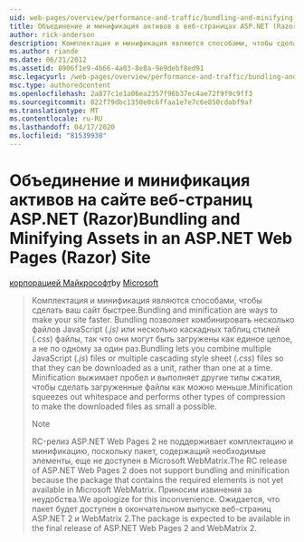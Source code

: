 ```yaml
---
uid: web-pages/overview/performance-and-traffic/bundling-and-minifying-assets-in-an-aspnet-web-pages-razor-site
title: Объединение и минификация активов в веб-страницах ASP.NET (Razor) Документы Майкрософт
author: rick-anderson
description: Комплектация и минификация являются способами, чтобы сделать ваш сайт быстрее. Bundling позволяет комбинировать несколько JavaScript ( .js ) файлы или несколько каскадных стиль листа (...
ms.author: riande
ms.date: 06/21/2012
ms.assetid: 8906f1e9-4b66-4a03-8e8a-9e9debf8ed91
msc.legacyurl: /web-pages/overview/performance-and-traffic/bundling-and-minifying-assets-in-an-aspnet-web-pages-razor-site
msc.type: authoredcontent
ms.openlocfilehash: 2a877c1e1a06ea2357f96b37ec4ae72f9f9c9ff3
ms.sourcegitcommit: 022f79dbc1350e0c6ffaa1e7e7c6e850cdabf9af
ms.translationtype: MT
ms.contentlocale: ru-RU
ms.lasthandoff: 04/17/2020
ms.locfileid: "81539930"
---
```

# <a name="bundling-and-minifying-assets-in-an-aspnet-web-pages-razor-site"></a><span data-ttu-id="24417-104">Объединение и минификация активов на сайте веб-страниц ASP.NET (Razor)</span><span class="sxs-lookup"><span data-stu-id="24417-104">Bundling and Minifying Assets in an ASP.NET Web Pages (Razor) Site</span></span>

<span data-ttu-id="24417-105">[корпорацией Майкрософт](https://github.com/microsoft)</span><span class="sxs-lookup"><span data-stu-id="24417-105">by [Microsoft](https://github.com/microsoft)</span></span>

> <span data-ttu-id="24417-106">Комплектация и минификация являются способами, чтобы сделать ваш сайт быстрее.</span><span class="sxs-lookup"><span data-stu-id="24417-106">Bundling and minification are ways to make your site faster.</span></span> <span data-ttu-id="24417-107">Bundling позволяет комбинировать несколько файлов JavaScript (*.js)* или несколько каскадных таблиц стилей (*.css*) файлы, так что они могут быть загружены как единое целое, а не по одному за один раз.</span><span class="sxs-lookup"><span data-stu-id="24417-107">Bundling lets you combine multiple JavaScript (*.js*) files or multiple cascading style sheet (*.css*) files so that they can be downloaded as a unit, rather than one at a time.</span></span> <span data-ttu-id="24417-108">Minification выжимает пробел и выполняет другие типы сжатия, чтобы сделать загруженные файлы как можно меньше.</span><span class="sxs-lookup"><span data-stu-id="24417-108">Minification squeezes out whitespace and performs other types of compression to make the downloaded files as small a possible.</span></span>
> 
> > [!NOTE]
> > <span data-ttu-id="24417-109">RC-релиз ASP.NET Web Pages 2 не поддерживает комплектацию и минификацию, поскольку пакет, содержащий необходимые элементы, еще не доступен в Microsoft WebMatrix.</span><span class="sxs-lookup"><span data-stu-id="24417-109">The RC release of ASP.NET Web Pages 2 does not support bundling and minification because the package that contains the required elements is not yet available in Microsoft WebMatrix.</span></span> <span data-ttu-id="24417-110">Приносим извинения за неудобства.</span><span class="sxs-lookup"><span data-stu-id="24417-110">We apologize for this inconvenience.</span></span> <span data-ttu-id="24417-111">Ожидается, что пакет будет доступен в окончательном выпуске веб-страниц ASP.NET 2 и WebMatrix 2.</span><span class="sxs-lookup"><span data-stu-id="24417-111">The package is expected to be available in the final release of ASP.NET Web Pages 2 and WebMatrix 2.</span></span>
